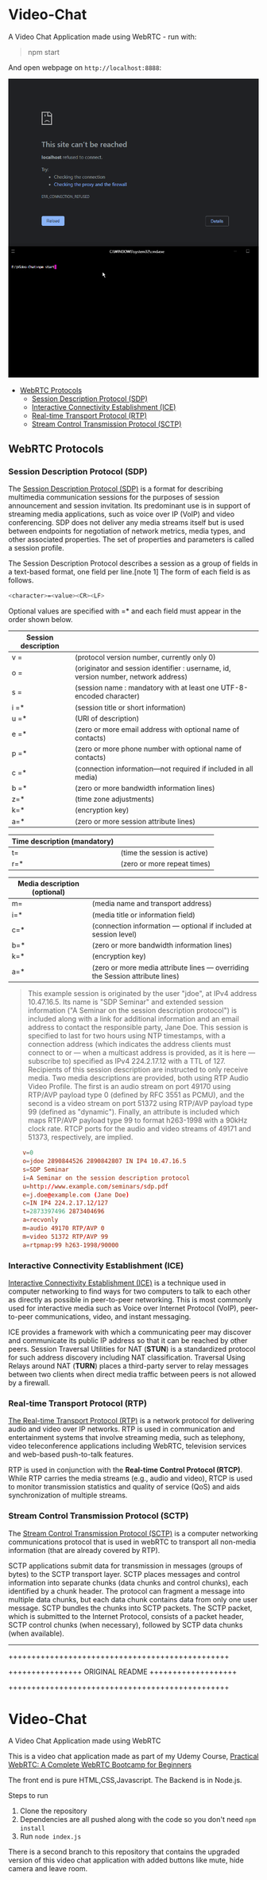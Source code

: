 # Video-Chat

A Video Chat Application made using WebRTC - run with:

> npm start

And open webpage on `http://localhost:8888`:

![A Video Chat Application made using WebRTC](./websocket_chat.gif)






<!-- TOC -->

- [WebRTC Protocols](#webrtc-protocols)
    - [Session Description Protocol (SDP)](#session-description-protocol-sdp)
    - [Interactive Connectivity Establishment (ICE)](#interactive-connectivity-establishment-ice)
    - [Real-time Transport Protocol (RTP)](#real-time-transport-protocol-rtp)
    - [Stream Control Transmission Protocol (SCTP)](#stream-control-transmission-protocol-sctp)

<!-- /TOC -->


## WebRTC Protocols

<!-- https://webrtc.github.io/samples/src/content/peerconnection/munge-sdp/ -->

### Session Description Protocol (SDP)

The [Session Description Protocol (SDP)](https://en.wikipedia.org/wiki/Session_Description_Protocol) is a format for describing multimedia communication sessions for the purposes of session announcement and session invitation. Its predominant use is in support of streaming media applications, such as voice over IP (VoIP) and video conferencing. SDP does not deliver any media streams itself but is used between endpoints for negotiation of network metrics, media types, and other associated properties. The set of properties and parameters is called a session profile.

The Session Description Protocol describes a session as a group of fields in a text-based format, one field per line.[note 1] The form of each field is as follows.


```bash
<character>=<value><CR><LF>
```


Optional values are specified with =* and each field must appear in the order shown below.



| Session description | |
| -- | -- |
| v =  | (protocol version number, currently only 0) |
| o =  | (originator and session identifier : username, id, version number, network address) |
| s =  | (session name : mandatory with at least one UTF-8-encoded character) |
| i =* | (session title or short information) |
| u =* | (URI of description) |
| e =* | (zero or more email address with optional name of contacts) |
| p =* | (zero or more phone number with optional name of contacts) |
| c =* | (connection information—not required if included in all media) |
| b =* | (zero or more bandwidth information lines) |
| z=* | (time zone adjustments) |
| k=* | (encryption key) |
| a=* | (zero or more session attribute lines) |


| Time description (mandatory) | |
| -- | -- |
| t=  | (time the session is active) |
| r=* | (zero or more repeat times) |


| Media description (optional) | |
| -- | -- |
| m=  | (media name and transport address) |
| i=* | (media title or information field) |
| c=* | (connection information — optional if included at session level) |
| b=* | (zero or more bandwidth information lines) |
| k=* | (encryption key) |
| a=* | (zero or more media attribute lines — overriding the Session attribute lines) |



> This example session is originated by the user "jdoe", at IPv4 address 10.47.16.5. Its name is "SDP Seminar" and extended session information ("A Seminar on the session description protocol") is included along with a link for additional information and an email address to contact the responsible party, Jane Doe. This session is specified to last for two hours using NTP timestamps, with a connection address (which indicates the address clients must connect to or — when a multicast address is provided, as it is here — subscribe to) specified as IPv4 224.2.17.12 with a TTL of 127. Recipients of this session description are instructed to only receive media. Two media descriptions are provided, both using RTP Audio Video Profile. The first is an audio stream on port 49170 using RTP/AVP payload type 0 (defined by RFC 3551 as PCMU), and the second is a video stream on port 51372 using RTP/AVP payload type 99 (defined as "dynamic"). Finally, an attribute is included which maps RTP/AVP payload type 99 to format h263-1998 with a 90kHz clock rate. RTCP ports for the audio and video streams of 49171 and 51373, respectively, are implied.


```conf
    v=0
    o=jdoe 2890844526 2890842807 IN IP4 10.47.16.5
    s=SDP Seminar
    i=A Seminar on the session description protocol
    u=http://www.example.com/seminars/sdp.pdf
    e=j.doe@example.com (Jane Doe)
    c=IN IP4 224.2.17.12/127
    t=2873397496 2873404696
    a=recvonly
    m=audio 49170 RTP/AVP 0
    m=video 51372 RTP/AVP 99
    a=rtpmap:99 h263-1998/90000
```



### Interactive Connectivity Establishment (ICE)

[Interactive Connectivity Establishment (ICE)](https://en.wikipedia.org/wiki/Interactive_Connectivity_Establishment) is a technique used in computer networking to find ways for two computers to talk to each other as directly as possible in peer-to-peer networking. This is most commonly used for interactive media such as Voice over Internet Protocol (VoIP), peer-to-peer communications, video, and instant messaging.


ICE provides a framework with which a communicating peer may discover and communicate its public IP address so that it can be reached by other peers. Session Traversal Utilities for NAT (__STUN__) is a standardized protocol for such address discovery including NAT classification. Traversal Using Relays around NAT (__TURN__) places a third-party server to relay messages between two clients when direct media traffic between peers is not allowed by a firewall.



### Real-time Transport Protocol (RTP)

[The Real-time Transport Protocol (RTP)](https://en.wikipedia.org/wiki/Real-time_Transport_Protocol) is a network protocol for delivering audio and video over IP networks. RTP is used in communication and entertainment systems that involve streaming media, such as telephony, video teleconference applications including WebRTC, television services and web-based push-to-talk features.


RTP is used in conjunction with the __Real-time Control Protocol (RTCP)__. While RTP carries the media streams (e.g., audio and video), RTCP is used to monitor transmission statistics and quality of service (QoS) and aids synchronization of multiple streams.



### Stream Control Transmission Protocol (SCTP)

The [Stream Control Transmission Protocol (SCTP)](https://en.wikipedia.org/wiki/Stream_Control_Transmission_Protocol) is a computer networking communications protocol that is used in webRTC to transport all non-media information (that are already covered by RTP).


SCTP applications submit data for transmission in messages (groups of bytes) to the SCTP transport layer. SCTP places messages and control information into separate chunks (data chunks and control chunks), each identified by a chunk header. The protocol can fragment a message into multiple data chunks, but each data chunk contains data from only one user message. SCTP bundles the chunks into SCTP packets. The SCTP packet, which is submitted to the Internet Protocol, consists of a packet header, SCTP control chunks (when necessary), followed by SCTP data chunks (when available).










---

++++++++++++++++++++++++++++++++++++++++++++++++

++++++++++++++++ ORIGINAL README +++++++++++++++++++

++++++++++++++++++++++++++++++++++++++++++++++++



# Video-Chat
A Video Chat Application made using WebRTC

This is a video chat application made as part of my Udemy Course, [Practical WebRTC: A Complete WebRTC Bootcamp for Beginners](https://www.udemy.com/course/practical-webrtc-a-complete-webrtc-bootcamp-for-beginners/)

The front end is pure HTML,CSS,Javascript. 
The Backend is in Node.js.

Steps to run

1. Clone the repository
2. Dependencies are all pushed along with the code so you don't need `npm install`
3. Run `node index.js`

There is a second branch to this repository that contains the upgraded version of this video chat application with added buttons like mute, hide camera and leave room.

